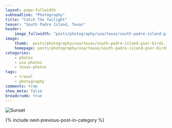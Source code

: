 ```yaml
---
layout: page-fullwidth
subheadline: "Photography"
title: "Catch The Twilight"
teaser: "South Padre Island, Texas"
header:
    image_fullwidth: "posts/photography/usa/texas/south-padre-island-pier-birds-header.png"
image:
    thumb:  posts/photography/usa/texas/south-padre-island-pier-birds.jpeg
    homepage: posts/photography/usa/texas/south-padre-island-pier-birds.jpeg
categories:
    - photos
    - usa-photos
    - texas-photos
tags:
    - travel
    - photography
comments: true
show_meta: false
breadcrumb: true
---
```


![Sunset]({{site.urlimg}}posts\photography\usa\texas\south-padre-island-pier-birds.jpeg)

{% include next-previous-post-in-category %}